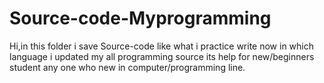 # Source-code-Myprogramming
Hi,in this folder i save Source-code like what i practice write now in which language i updated my all programming source its help for new/beginners student any one who new in computer/programming line.
